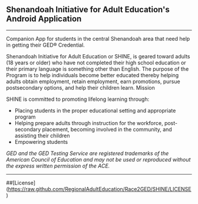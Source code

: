 ## Shenandoah Initiative for Adult Education's Android Application

---

Companion App for students in the central Shenandoah area that need help in getting their GED® Credential.

Shenandoah Initiative for Adult Education or SHINE, is geared toward adults (18 years or older) who have not completed their high school education or their primary language is something other than English.
The purpose of the Program is to help individuals become better educated thereby helping adults obtain employment, retain employment, earn promotions, pursue postsecondary options, and help their children learn.
Mission

SHINE is committed to promoting lifelong learning through:
+ Placing students in the proper educational setting and appropriate program
+ Helping prepare adults through instruction for the workforce, post-secondary placement, becoming involved in the community, and assisting their children
+ Empowering students

*GED and the GED Testing Service are registered trademarks of the American Council of Education and may not be used or reproduced without the express written permission of the ACE.*

---

##[License] (https://raw.github.com/RegionalAdultEducation/Race2GED/SHINE/LICENSE)
